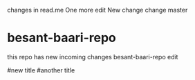 changes in read.me
One more edit
New change
change master


# besant-baari-repo
this repo has new incoming changes
besant-baari-repo
edit 

#new title
#another title
